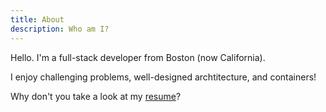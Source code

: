 ```yaml
---
title: About
description: Who am I?
---
```


Hello. I'm a full-stack developer from Boston (now California).

I enjoy challenging problems, well-designed archtitecture, and containers!

Why don't you take a look at my [resume](https://docs.google.com/document/d/1llvKvzz8P6FbU1bLYreTmF4s0JDI6hF0j6bN8_2rDps/edit?usp=sharing)?
